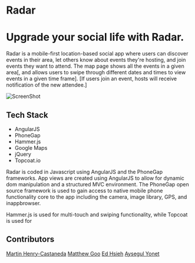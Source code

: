 # Radar #

Upgrade your social life with Radar.
=========
Radar is a mobile-first location-based social app where users can discover events in their area, let others know about events they're hosting, and join events they want to attend. The map page shows all the events in a given area[, and allows users to swipe through different dates and times to view events in a given time frame]. [If users join an event, hosts will receive notification of the new attendee.]

![ScreenShot](http://farm6.staticflickr.com/5510/10299758175_4889ac6809_o.png)

## Tech Stack ##
* AngularJS
* PhoneGap
* Hammer.js
* Google Maps
* jQuery
* Topcoat.io

Radar is coded in Javascript using AngularJS and the PhoneGap frameworks. App views are created using AngularJS to allow for dynamic dom manipulation and a structured MVC environment. The PhoneGap open source framework is used to gain access to native mobile phone functionality core to the app including the camera, image library, GPS, and inappbrowser. 

Hammer.js is used for multi-touch and swiping functionality, while Topcoat is used for 

## Contributors ##
<a href="https://github.com/emailnitram">Martin Henry-Castaneda</a>
<a href="https://github.com/moog16">Matthew Goo</a>
<a href="https://github.com/eddyfh">Ed Hsieh</a>
<a href="https://github.com/Yonet">Aysegul Yonet</a>
